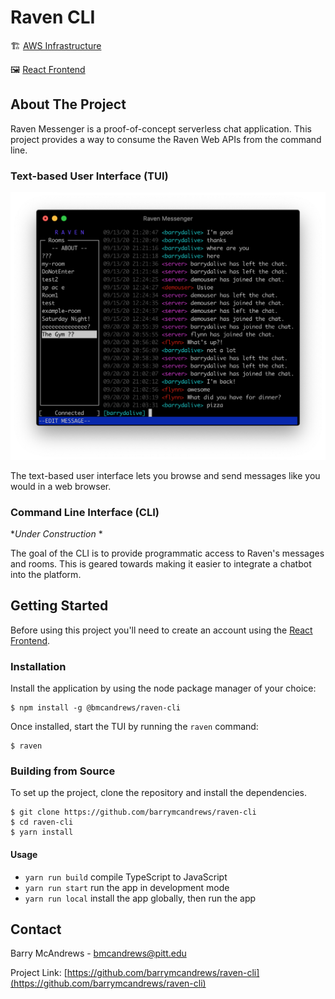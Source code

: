 # Raven CLI
🏗 [AWS Infrastructure](https://github.com/barrymcandrews/raven-iac)  

🖼️ [React Frontend](https://github.com/barrymcandrews/raven-react)


## About The Project
Raven Messenger is a proof-of-concept serverless chat application. This project provides a way to consume the Raven Web APIs from the command line.

### Text-based User Interface (TUI)

<p align="center">
  <img src="docs/raven-cli.png">
</p>

The text-based user interface lets you browse and send messages like you would in a web browser. 

### Command Line Interface (CLI) 
*_Under Construction_ *

The goal of the CLI is to provide programmatic access to Raven's messages and rooms. This is geared towards making it easier to integrate a chatbot into the platform.
 
## Getting Started
Before using this project you'll need to create an account using the [React Frontend](https://github.com/barrymcandrews/raven-react). 

### Installation

Install the application by using the node package manager of your choice:

```
$ npm install -g @bmcandrews/raven-cli
```

Once installed, start the TUI by running the `raven` command:  

```
$ raven
```

### Building from Source

To set up the project, clone the repository and install the dependencies.


```
$ git clone https://github.com/barrymcandrews/raven-cli
$ cd raven-cli
$ yarn install
```

#### Usage

 * `yarn run build`  compile TypeScript to JavaScript
 * `yarn run start`  run the app in development mode
 * `yarn run local`  install the app globally, then run the app



## Contact

Barry McAndrews - bmcandrews@pitt.edu

Project Link: [https://github.com/barrymcandrews/raven-cli](https://github.com/barrymcandrews/raven-cli)
